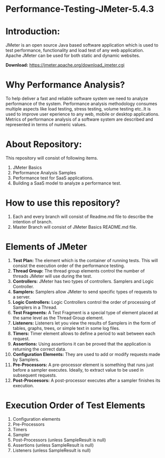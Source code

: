 # Performance-Testing-JMeter-5.4.3

# Introduction:

JMeter is an open source Java based software application
which is used to test performance, functionality and load
test of any web application. Apache JMeter can be
used for both static and dynamic websites.

**Download:** https://jmeter.apache.org/download_jmeter.cgi

# Why Performance Analysis?

To help deliver a fast and reliable software system we need to analyze performance of the system. Performance analysis methodology consumes multiple aspects like load testing, stress testing, volume testing etc..It is used to improve user eperience to any web, mobile or desktop applications. Metrics of performance analysis of a software system are described and represented in terms of numeric values.

# About Repository:

This repository will consist of following items.
1. JMeter Basics
2. Performance Analysis Samples
3. Performance test for SaaS applications.
4. Building a SaaS model to analyze a performance test.

# How to use this repository?

1. Each and every branch will consist of Readme.md file to describe the intention of branch.
2. Master Branch will consist of JMeter Basics README.md file.

# Elements of JMeter

1. **Test Plan:** The element which is the container of running tests. This will consist the execution order of the performance testing.
2. **Thread Group:** The thread group elements control the number of threads JMeter will use during the test.
3. **Controllers:** JMeter has two types of controllers. Samplers and Logic Controller.
4. **Samplers:** Samplers allow JMeter to send specific types of requests to a server.
5. **Logic Controllers:** Logic Controllers control the order of processing of Samplers in a Thread.
6. **Test Fragments:** A Test Fragment is a special type of element placed at the same level as the Thread Group element.
7. **Listeners:** Listeners let you view the results of Samplers in the form of tables, graphs, trees, or simple text in some log files.
8. **Timers:** Timer element allows to define a period to wait between each request.
9. **Assertions:** Using assertions it can be proved that the application is returning the correct data.
10. **Configuration Elements:** They are used to add or modify requests made by Samplers.
11. **Pre-Processors:** A pre-processor element is something that runs just before a sampler executes. Ideally, to extract value to be used in subsequent requests.
12. **Post-Proceesors:** A post-processor executes after a sampler finishes its execution.

# Execution Order of Test Elements

1. Configuration elements
2. Pre-Processors
3. Timers
4. Sampler
5. Post-Processors (unless SampleResult is null)
6. Assertions (unless SampleResult is null)
7. Listeners (unless SampleResult is null)



